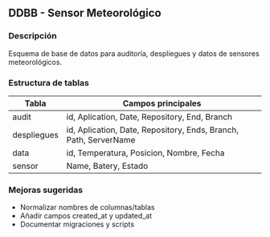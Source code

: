 ## DDBB - Sensor Meteorológico

### Descripción
Esquema de base de datos para auditoría, despliegues y datos de sensores meteorológicos.

### Estructura de tablas
| Tabla        | Campos principales                                   |
|--------------|------------------------------------------------------|
| audit        | id, Aplication, Date, Repository, End, Branch        |
| despliegues  | id, Aplication, Date, Repository, Ends, Branch, Path, ServerName |
| data         | id, Temperatura, Posicion, Nombre, Fecha             |
| sensor       | Name, Batery, Estado                                 |

### Mejoras sugeridas
- Normalizar nombres de columnas/tablas
- Añadir campos created_at y updated_at
- Documentar migraciones y scripts
